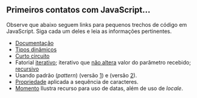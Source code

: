 ## Primeiros contatos com JavaScript...

Observe que abaixo seguem links para pequenos trechos de código em JavaScript. Siga cada um deles e leia as informações pertinentes. 

- [Documentação](https://runkit.com/kyriosdata/documentacao)
- [Tipos dinâmicos](https://runkit.com/kyriosdata/tipo-dinamico)
- [Curto circuito](https://runkit.com/kyriosdata/short-circuit)
- Fatorial [iterativo](https://runkit.com/kyriosdata/fatorial-iterativo); iterativo que [não altera](https://runkit.com/kyriosdata/fatorial-iterativo-sem-alterar-parametro) valor do parâmetro recebido; [recursivo](https://runkit.com/kyriosdata/fatorial-recursivo)
- Usando padrão (_pattern_) (versão [1](https://runkit.com/kyriosdata/padrao/1.0.0)) e (versão [2](https://runkit.com/kyriosdata/padrao/2.0.0)).
- [Propriedade](https://runkit.com/kyriosdata/verifica-propriedade) aplicada a sequência de caracteres.
- [Momento](https://runkit.com/kyriosdata/moment-js-exemplo) Ilustra recurso para uso de datas, além de uso de _locale_.
